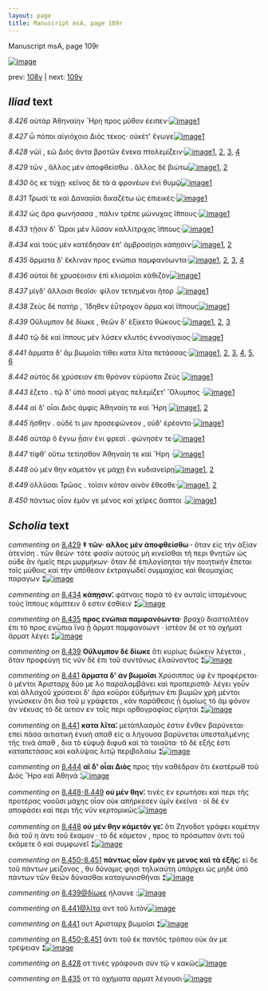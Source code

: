 ```yaml
---
layout: page
title: Manuscript msA, page 109r
---
```


Manuscript msA, page 109r

[![image](http://www.homermultitext.org/iipsrv?OBJ=IIP,1.0&FIF=/project/homer/pyramidal/deepzoom/hmt/vaimg/2017a/VA109RN_0110.tif&WID=100&CVT=JPEG)](http://www.homermultitext.org/ict2/?urn=urn:cite2:hmt:vaimg.2017a:VA109RN_0110)

prev:  [108v](../108v) | next:  [109v](../109v)

## *Iliad* text

*8.426* <a id="8.426"/> αὐτὰρ Ἀθηναίην 					 Ἥρη προς μῦθον έειπεν·[![image](http://www.homermultitext.org/iipsrv?OBJ=IIP,1.0&FIF=/project/homer/pyramidal/deepzoom/hmt/vaimg/2017a/VA109RN_0281.tif&RGN=0.1882,0.2254,0.3754,0.0338&WID=1000&CVT=JPEG)](http://www.homermultitext.org/ict2/?urn=urn:cite2:hmt:vaimg.2017a:VA109RN_0281@0.1882,0.2254,0.3754,0.0338)[1](#msA_8.1)

*8.427* <a id="8.427"/> ὦ πόποι αἰγιόχοιο Διὸς 					τέκος· οὐκέτ' ἔγωγε[![image](http://www.homermultitext.org/iipsrv?OBJ=IIP,1.0&FIF=/project/homer/pyramidal/deepzoom/hmt/vaimg/2017a/VA109RN_0281.tif&RGN=0.1802,0.2442,0.3824,0.0398&WID=1000&CVT=JPEG)](http://www.homermultitext.org/ict2/?urn=urn:cite2:hmt:vaimg.2017a:VA109RN_0281@0.1802,0.2442,0.3824,0.0398)[1](#msA_8.1)

*8.428* <a id="8.428"/> νῶϊ , εῶ Διὸς ἄντα βροτῶν 					ἕνεκα πτολεμίζειν·[![image](http://www.homermultitext.org/iipsrv?OBJ=IIP,1.0&FIF=/project/homer/pyramidal/deepzoom/hmt/vaimg/2017a/VA109RN_0281.tif&RGN=0.1762,0.2697,0.4214,0.0346&WID=1000&CVT=JPEG)](http://www.homermultitext.org/ict2/?urn=urn:cite2:hmt:vaimg.2017a:VA109RN_0281@0.1762,0.2697,0.4214,0.0346)[1](#msA_8.1), [2](#msAint_8.284), [3](#msAim_8.280), [4](#msAil_8.287)

*8.429* <a id="8.429"/> τῶν , ἄλλος μὲν ἀποφθείσθω . ἄλλος δὲ βιώτω[![image](http://www.homermultitext.org/iipsrv?OBJ=IIP,1.0&FIF=/project/homer/pyramidal/deepzoom/hmt/vaimg/2017a/VA109RN_0281.tif&RGN=0.1832,0.2908,0.3974,0.0293&WID=1000&CVT=JPEG)](http://www.homermultitext.org/ict2/?urn=urn:cite2:hmt:vaimg.2017a:VA109RN_0281@0.1832,0.2908,0.3974,0.0293)[1](#msA_8.1), [2](#msA_8.269)

*8.430* <a id="8.430"/> ὅς κε τύχῃ· κεῖνος δὲ τὰ ἁ φρονέων ἐνὶ θυμῷ[![image](http://www.homermultitext.org/iipsrv?OBJ=IIP,1.0&FIF=/project/homer/pyramidal/deepzoom/hmt/vaimg/2017a/VA109RN_0281.tif&RGN=0.1892,0.3088,0.4244,0.0346&WID=1000&CVT=JPEG)](http://www.homermultitext.org/ict2/?urn=urn:cite2:hmt:vaimg.2017a:VA109RN_0281@0.1892,0.3088,0.4244,0.0346)[1](#msA_8.1)

*8.431* <a id="8.431"/> Τρωσί τε καὶ Δαναοῖσι 					δικαζέτω ὡς ἐπιεικές·[![image](http://www.homermultitext.org/iipsrv?OBJ=IIP,1.0&FIF=/project/homer/pyramidal/deepzoom/hmt/vaimg/2017a/VA109RN_0281.tif&RGN=0.1842,0.3253,0.4094,0.0346&WID=1000&CVT=JPEG)](http://www.homermultitext.org/ict2/?urn=urn:cite2:hmt:vaimg.2017a:VA109RN_0281@0.1842,0.3253,0.4094,0.0346)[1](#msA_8.1)

*8.432* <a id="8.432"/> ὡς ἄρα φωνήσασα , πάλιν τρέπε μώνυχας ἵ̈ππους·[![image](http://www.homermultitext.org/iipsrv?OBJ=IIP,1.0&FIF=/project/homer/pyramidal/deepzoom/hmt/vaimg/2017a/VA109RN_0281.tif&RGN=0.1832,0.3441,0.4535,0.0383&WID=1000&CVT=JPEG)](http://www.homermultitext.org/ict2/?urn=urn:cite2:hmt:vaimg.2017a:VA109RN_0281@0.1832,0.3441,0.4535,0.0383)[1](#msA_8.1)

*8.433* <a id="8.433"/> τῇσιν δ' Ὧραι μὲν λῦσαν καλλίτριχας ἵ̈ππους·[![image](http://www.homermultitext.org/iipsrv?OBJ=IIP,1.0&FIF=/project/homer/pyramidal/deepzoom/hmt/vaimg/2017a/VA109RN_0281.tif&RGN=0.1892,0.3666,0.4294,0.0361&WID=1000&CVT=JPEG)](http://www.homermultitext.org/ict2/?urn=urn:cite2:hmt:vaimg.2017a:VA109RN_0281@0.1892,0.3666,0.4294,0.0361)[1](#msA_8.1)

*8.434* <a id="8.434"/> καὶ τοὺς μὲν κατέδησαν ἐπ' ἀμβροσίῃσι κάπῃσιν·[![image](http://www.homermultitext.org/iipsrv?OBJ=IIP,1.0&FIF=/project/homer/pyramidal/deepzoom/hmt/vaimg/2017a/VA109RN_0281.tif&RGN=0.1892,0.3869,0.4344,0.0308&WID=1000&CVT=JPEG)](http://www.homermultitext.org/ict2/?urn=urn:cite2:hmt:vaimg.2017a:VA109RN_0281@0.1892,0.3869,0.4344,0.0308)[1](#msA_8.1), [2](#msA_8.270)

*8.435* <a id="8.435"/> ἅρματα δ' ἔκλιναν προς ενώπια παμφανόωντα·[![image](http://www.homermultitext.org/iipsrv?OBJ=IIP,1.0&FIF=/project/homer/pyramidal/deepzoom/hmt/vaimg/2017a/VA109RN_0281.tif&RGN=0.1712,0.4035,0.4675,0.0346&WID=1000&CVT=JPEG)](http://www.homermultitext.org/ict2/?urn=urn:cite2:hmt:vaimg.2017a:VA109RN_0281@0.1712,0.4035,0.4675,0.0346)[1](#msAint_8.285), [2](#msA_8.1), [3](#msA_8.272), [4](#msA_8.271)

*8.436* <a id="8.436"/> αὐταὶ δὲ χρυσέοισιν ἐπὶ κλισμοῖσι κάθιζὸν[![image](http://www.homermultitext.org/iipsrv?OBJ=IIP,1.0&FIF=/project/homer/pyramidal/deepzoom/hmt/vaimg/2017a/VA109RN_0281.tif&RGN=0.1842,0.4237,0.3944,0.0323&WID=1000&CVT=JPEG)](http://www.homermultitext.org/ict2/?urn=urn:cite2:hmt:vaimg.2017a:VA109RN_0281@0.1842,0.4237,0.3944,0.0323)[1](#msA_8.1)

*8.437* <a id="8.437"/> μίγδ' ἄλλοισι θεοῖσι· φίλον τετιημέναι ῆτορ .[![image](http://www.homermultitext.org/iipsrv?OBJ=IIP,1.0&FIF=/project/homer/pyramidal/deepzoom/hmt/vaimg/2017a/VA109RN_0281.tif&RGN=0.1862,0.441,0.3944,0.0323&WID=1000&CVT=JPEG)](http://www.homermultitext.org/ict2/?urn=urn:cite2:hmt:vaimg.2017a:VA109RN_0281@0.1862,0.441,0.3944,0.0323)[1](#msA_8.1)

*8.438* <a id="8.438"/> Ζεὺς δὲ πατὴρ , 						 Ἴ̈δηθεν ἐΰτροχον ἅρμα 					καὶ ἵ̈ππους[![image](http://www.homermultitext.org/iipsrv?OBJ=IIP,1.0&FIF=/project/homer/pyramidal/deepzoom/hmt/vaimg/2017a/VA109RN_0281.tif&RGN=0.1862,0.4636,0.4274,0.0338&WID=1000&CVT=JPEG)](http://www.homermultitext.org/ict2/?urn=urn:cite2:hmt:vaimg.2017a:VA109RN_0281@0.1862,0.4636,0.4274,0.0338)[1](#msA_8.1)

*8.439* <a id="8.439"/> Οὔλυμπον δὲ δίωκε , 					θεῶν δ' ἐξίκετο θώκους·[![image](http://www.homermultitext.org/iipsrv?OBJ=IIP,1.0&FIF=/project/homer/pyramidal/deepzoom/hmt/vaimg/2017a/VA109RN_0281.tif&RGN=0.1702,0.4808,0.4274,0.0338&WID=1000&CVT=JPEG)](http://www.homermultitext.org/ict2/?urn=urn:cite2:hmt:vaimg.2017a:VA109RN_0281@0.1702,0.4808,0.4274,0.0338)[1](#msA_8.1), [2](#msAil_8.288), [3](#msA_8.273)

*8.440* <a id="8.440"/> τῷ δὲ καὶ ἵππους μὲν λῦσεν κλυτὸς ἐννοσίγαιος·[![image](http://www.homermultitext.org/iipsrv?OBJ=IIP,1.0&FIF=/project/homer/pyramidal/deepzoom/hmt/vaimg/2017a/VA109RN_0281.tif&RGN=0.1832,0.5011,0.4274,0.0338&WID=1000&CVT=JPEG)](http://www.homermultitext.org/ict2/?urn=urn:cite2:hmt:vaimg.2017a:VA109RN_0281@0.1832,0.5011,0.4274,0.0338)[1](#msA_8.1)

*8.441* <a id="8.441"/> ἅρματα δ' ἂμ βωμοῖσι τίθει κατα λῖτα πετάσσας·[![image](http://www.homermultitext.org/iipsrv?OBJ=IIP,1.0&FIF=/project/homer/pyramidal/deepzoom/hmt/vaimg/2017a/VA109RN_0281.tif&RGN=0.1732,0.5177,0.4404,0.0346&WID=1000&CVT=JPEG)](http://www.homermultitext.org/ict2/?urn=urn:cite2:hmt:vaimg.2017a:VA109RN_0281@0.1732,0.5177,0.4404,0.0346)[1](#msA_8.274), [2](#msAint_8.286), [3](#msA_8.1), [4](#msAim_8.281), [5](#msA_8.275), [6](#msAil_8.289)

*8.442* <a id="8.442"/> αὐτὸς δὲ χρύσειον ἐπι θρόνον εὐρύοπα Ζεὺς 				[![image](http://www.homermultitext.org/iipsrv?OBJ=IIP,1.0&FIF=/project/homer/pyramidal/deepzoom/hmt/vaimg/2017a/VA109RN_0281.tif&RGN=0.1852,0.5394,0.3874,0.0323&WID=1000&CVT=JPEG)](http://www.homermultitext.org/ict2/?urn=urn:cite2:hmt:vaimg.2017a:VA109RN_0281@0.1852,0.5394,0.3874,0.0323)[1](#msA_8.1)

*8.443* <a id="8.443"/> ἕζετο . τῷ δ' ὑπὸ ποσσὶ μέγας πελεμίζετ' Ὄλυμπος ·[![image](http://www.homermultitext.org/iipsrv?OBJ=IIP,1.0&FIF=/project/homer/pyramidal/deepzoom/hmt/vaimg/2017a/VA109RN_0281.tif&RGN=0.1862,0.5545,0.4274,0.0391&WID=1000&CVT=JPEG)](http://www.homermultitext.org/ict2/?urn=urn:cite2:hmt:vaimg.2017a:VA109RN_0281@0.1862,0.5545,0.4274,0.0391)[1](#msA_8.1)

*8.444* <a id="8.444"/> αἱ δ' οἶαι Διὸς ἀμφὶς 						 Ἀθηναίη τε καὶ Ἥρη 				[![image](http://www.homermultitext.org/iipsrv?OBJ=IIP,1.0&FIF=/project/homer/pyramidal/deepzoom/hmt/vaimg/2017a/VA109RN_0281.tif&RGN=0.1722,0.5778,0.3794,0.0323&WID=1000&CVT=JPEG)](http://www.homermultitext.org/ict2/?urn=urn:cite2:hmt:vaimg.2017a:VA109RN_0281@0.1722,0.5778,0.3794,0.0323)[1](#msA_8.1), [2](#msA_8.276)

*8.445* <a id="8.445"/> ἥσθην . οὐδέ τι μιν προσεφώνεον , οὐδ' ἐρέοντο·[![image](http://www.homermultitext.org/iipsrv?OBJ=IIP,1.0&FIF=/project/homer/pyramidal/deepzoom/hmt/vaimg/2017a/VA109RN_0281.tif&RGN=0.1852,0.5943,0.3794,0.0323&WID=1000&CVT=JPEG)](http://www.homermultitext.org/ict2/?urn=urn:cite2:hmt:vaimg.2017a:VA109RN_0281@0.1852,0.5943,0.3794,0.0323)[1](#msA_8.1)

*8.446* <a id="8.446"/> αὐτὰρ ὃ ἔγνω ᾗσιν ἐνι φρεσὶ . φώνησέν τε·[![image](http://www.homermultitext.org/iipsrv?OBJ=IIP,1.0&FIF=/project/homer/pyramidal/deepzoom/hmt/vaimg/2017a/VA109RN_0281.tif&RGN=0.1852,0.6138,0.3594,0.0331&WID=1000&CVT=JPEG)](http://www.homermultitext.org/ict2/?urn=urn:cite2:hmt:vaimg.2017a:VA109RN_0281@0.1852,0.6138,0.3594,0.0331)[1](#msA_8.1)

*8.447* <a id="8.447"/> τίφθ' οὕτω τετίησθον Ἀθηναίη τε καὶ Ἥρη ·[![image](http://www.homermultitext.org/iipsrv?OBJ=IIP,1.0&FIF=/project/homer/pyramidal/deepzoom/hmt/vaimg/2017a/VA109RN_0281.tif&RGN=0.1772,0.6296,0.3674,0.0353&WID=1000&CVT=JPEG)](http://www.homermultitext.org/ict2/?urn=urn:cite2:hmt:vaimg.2017a:VA109RN_0281@0.1772,0.6296,0.3674,0.0353)[1](#msA_8.1)

*8.448* <a id="8.448"/> οὐ μέν θην κάμετόν γε μάχῃ ἔνι κυδιανείρῃ[![image](http://www.homermultitext.org/iipsrv?OBJ=IIP,1.0&FIF=/project/homer/pyramidal/deepzoom/hmt/vaimg/2017a/VA109RN_0281.tif&RGN=0.1642,0.6551,0.4224,0.0308&WID=1000&CVT=JPEG)](http://www.homermultitext.org/ict2/?urn=urn:cite2:hmt:vaimg.2017a:VA109RN_0281@0.1642,0.6551,0.4224,0.0308)[1](#msA_8.1), [2](#msA_8.278)

*8.449* <a id="8.449"/> ὀλλῦσαι Τρῶας . 					τοῖσιν κότον αἰνὸν ἔθεσθε·[![image](http://www.homermultitext.org/iipsrv?OBJ=IIP,1.0&FIF=/project/homer/pyramidal/deepzoom/hmt/vaimg/2017a/VA109RN_0281.tif&RGN=0.1812,0.6739,0.3914,0.0323&WID=1000&CVT=JPEG)](http://www.homermultitext.org/ict2/?urn=urn:cite2:hmt:vaimg.2017a:VA109RN_0281@0.1812,0.6739,0.3914,0.0323)[1](#msAim_8.282), [2](#msA_8.1)

*8.450* <a id="8.450"/> πάντως οἷον ἐμόν γε μένος καὶ χεῖρες ἄαπτοι .[![image](http://www.homermultitext.org/iipsrv?OBJ=IIP,1.0&FIF=/project/homer/pyramidal/deepzoom/hmt/vaimg/2017a/VA109RN_0281.tif&RGN=0.1762,0.6935,0.4064,0.0353&WID=1000&CVT=JPEG)](http://www.homermultitext.org/ict2/?urn=urn:cite2:hmt:vaimg.2017a:VA109RN_0281@0.1762,0.6935,0.4064,0.0353)[1](#msA_8.1)

## *Scholia* text

*commenting on* [8.429](#8.429)  <a id="msA_8.269"/> **‡ τῶν· αλλος μὲν ἀποφθείσθω ·** ὅταν εἰς τὴν ἀξίαν ἀτενίση . τῶν θεῶν· τότε φασὶν αὐτοὺς μὴ κινεῖσθαι τῆ περι θνητῶν ὡς οὐδε ἂν ἡμεῖς περι μυρμήκων· ὅταν δὲ ἐπιλογίσηται τὴν ποιητικήν ἕπεται τοῖς μύθοις καὶ τὴν ὑπόθεσιν ἐκτραγωδεῖ συμμαχίας καὶ θεομαχίας παραγων ⁑[![image](http://www.homermultitext.org/iipsrv?OBJ=IIP,1.0&FIF=/project/homer/pyramidal/deepzoom/hmt/vaimg/2017a/VA109RN_0281.tif&RGN=0.1762,0.1195,0.6436,0.0579&WID=1000&CVT=JPEG)](http://www.homermultitext.org/ict2/?urn=urn:cite2:hmt:vaimg.2017a:VA109RN_0281@0.1762,0.1195,0.6436,0.0579)

*commenting on* [8.434](#8.434)  <a id="msA_8.270"/> **κάπῃσιν⁚** φάτναις παρὰ τὸ ἐν αυταῖς ἱσταμένους τοὺς ἵππους κάμπτειν ὅ εστιν ἐσθίειν ⁑[![image](http://www.homermultitext.org/iipsrv?OBJ=IIP,1.0&FIF=/project/homer/pyramidal/deepzoom/hmt/vaimg/2017a/VA109RN_0281.tif&RGN=0.6463,0.3936,0.1579,0.0431&WID=1000&CVT=JPEG)](http://www.homermultitext.org/ict2/?urn=urn:cite2:hmt:vaimg.2017a:VA109RN_0281@0.6463,0.3936,0.1579,0.0431)

*commenting on* [8.435](#8.435)  <a id="msA_8.271"/> **προς ενώπια παμφανόωντα·** βραχὺ διασταλτέον ἐπι τὸ προς ενώπια ἵνα ᾖ ἅρματ παμφανοωντ · ἰστὲον δὲ οτ τὰ οχήματ ἅρματ λέγει ⁑[![image](http://www.homermultitext.org/iipsrv?OBJ=IIP,1.0&FIF=/project/homer/pyramidal/deepzoom/hmt/vaimg/2017a/VA109RN_0281.tif&RGN=0.624,0.432,0.1859,0.0597&WID=1000&CVT=JPEG)](http://www.homermultitext.org/ict2/?urn=urn:cite2:hmt:vaimg.2017a:VA109RN_0281@0.624,0.432,0.1859,0.0597)

*commenting on* [8.439](#8.439)  <a id="msA_8.273"/> **Οὔλυμπον δὲ δίωκε** ὅτι κυρίως διώκειν λέγεται , ὅταν προφεύγη τίς νῦν δὲ ἐπι τοῦ συντόνως ἐλαύνοντος ⁑[![image](http://www.homermultitext.org/iipsrv?OBJ=IIP,1.0&FIF=/project/homer/pyramidal/deepzoom/hmt/vaimg/2017a/VA109RN_0281.tif&RGN=0.627,0.5597,0.1889,0.0664&WID=1000&CVT=JPEG)](http://www.homermultitext.org/ict2/?urn=urn:cite2:hmt:vaimg.2017a:VA109RN_0281@0.627,0.5597,0.1889,0.0664)

*commenting on* [8.441](#8.441)  <a id="msA_8.274"/> **ἅρματα δ' ἀν βωμοῖσι** Χρύσιππος ὑφ ἓν προφέρεται· ὁ μέντοι Ἀρισταρχ δύο με λο παραλαμβάνει καὶ προπερισπᾶ· λέγει γοὖν καὶ ἀλλαχοῦ χρύσειοι δ' ἄρα κοῦροι ἐϋδμήτων ἐπι βωμῶν χρὴ μέντοι γινώσκειν ὅτι δια τοῦ μ γράφεται , κὰν παράθεσις ᾖ ὁμοίως τὸ ἀμ φόνον ἀν νέκυας τὸ δὲ αιτιον εν τοῖς περι ορθογραφίας εἴρηται ⁑[![image](http://www.homermultitext.org/iipsrv?OBJ=IIP,1.0&FIF=/project/homer/pyramidal/deepzoom/hmt/vaimg/2017a/VA109RN_0281.tif&RGN=0.1642,0.6131,0.6607,0.145&WID=1000&CVT=JPEG)](http://www.homermultitext.org/ict2/?urn=urn:cite2:hmt:vaimg.2017a:VA109RN_0281@0.1642,0.6131,0.6607,0.145)

*commenting on* [8.441](#8.441)  <a id="msA_8.275"/> **κατα λῖτα⁚** μετὰπλασμός ἐστιν ἔνθεν βαρύνεται· επεὶ πᾶσα αιτιατικὴ ἑνικὴ απαθ εἰς α λήγουσα βαρύνεται ὑπεσταλμένης τῆς τινά ἀπαθ , δια τὸ εὐφυᾷ διφυᾶ καὶ τὰ τοιαῦτα· τὸ δὲ εξῆς ἐστι καταπετάσας καὶ καλύψας λιτῷ περιβολαίω ⁑[![image](http://www.homermultitext.org/iipsrv?OBJ=IIP,1.0&FIF=/project/homer/pyramidal/deepzoom/hmt/vaimg/2017a/VA109RN_0281.tif&RGN=0.1645,0.742,0.6522,0.0507&WID=1000&CVT=JPEG)](http://www.homermultitext.org/ict2/?urn=urn:cite2:hmt:vaimg.2017a:VA109RN_0281@0.1645,0.742,0.6522,0.0507)

*commenting on* [8.444](#8.444)  <a id="msA_8.276"/> **αἳ δ' οἶαι Διὸς** προς τὴν καθέδραν ὅτι ἑκατέρωθ τοῦ Διὸς Ἥρα καὶ Ἀθηνά ⁚[![image](http://www.homermultitext.org/iipsrv?OBJ=IIP,1.0&FIF=/project/homer/pyramidal/deepzoom/hmt/vaimg/2017a/VA109RN_0281.tif&RGN=0.166,0.7743,0.6478,0.0251&WID=1000&CVT=JPEG)](http://www.homermultitext.org/ict2/?urn=urn:cite2:hmt:vaimg.2017a:VA109RN_0281@0.166,0.7743,0.6478,0.0251)

*commenting on* [8.448-8.449](#8.448-8.449)  <a id="msA_8.277"/> **οὐ μέν θην⁚** τινὲς ἐν ερωτήσει καὶ περι τῆς προτέρας νοοῦσι μάχης οἷον οὐκ απήρκεσεν ὑμῖν ἐκεῖνα · οἱ δὲ ἐν αποφάσει καὶ περι τῆς νῦν κερτομικῶς⁚[![image](http://www.homermultitext.org/iipsrv?OBJ=IIP,1.0&FIF=/project/homer/pyramidal/deepzoom/hmt/vaimg/2017a/VA109RN_0281.tif&RGN=0.1653,0.7832,0.6478,0.0351&WID=1000&CVT=JPEG)](http://www.homermultitext.org/ict2/?urn=urn:cite2:hmt:vaimg.2017a:VA109RN_0281@0.1653,0.7832,0.6478,0.0351)

*commenting on* [8.448](#8.448)  <a id="msA_8.278"/> **οὐ μέν θην κάμετόν γε⁚** ὅτι Ζηνοδοτ γράφει καμέτην διὰ τοῦ η ἀντι τοῦ ἕκαμον · τὸ δὲ κάμετον , προς τὸ πρόσωπον ἀντι τοῦ εκάμετε ὃ καὶ συμφωνεῖ ⁑[![image](http://www.homermultitext.org/iipsrv?OBJ=IIP,1.0&FIF=/project/homer/pyramidal/deepzoom/hmt/vaimg/2017a/VA109RN_0281.tif&RGN=0.1631,0.8033,0.6478,0.039&WID=1000&CVT=JPEG)](http://www.homermultitext.org/ict2/?urn=urn:cite2:hmt:vaimg.2017a:VA109RN_0281@0.1631,0.8033,0.6478,0.039)

*commenting on* [8.450-8.451](#8.450-8.451)  <a id="msA_8.279"/> **πάντως οἷον ἐμόν γε μενος καὶ τὰ ἑξῆς⁚** εἰ δε τοῦ πάντων μείζονος , θυ δύναμις φησὶ τηλικαύτη ὑπάρχει ὡς μηδὲ ὑπὸ πάντων τῶν θεῶν δύνασθαι καταγωνισθῆναι ⁑[![image](http://www.homermultitext.org/iipsrv?OBJ=IIP,1.0&FIF=/project/homer/pyramidal/deepzoom/hmt/vaimg/2017a/VA109RN_0281.tif&RGN=0.1645,0.8261,0.6478,0.039&WID=1000&CVT=JPEG)](http://www.homermultitext.org/ict2/?urn=urn:cite2:hmt:vaimg.2017a:VA109RN_0281@0.1645,0.8261,0.6478,0.039)

*commenting on* [8.439@δίωκε](#8.439@δίωκε)  <a id="msAil_8.288.comment"/> ήλαυνε :[![image](http://www.homermultitext.org/iipsrv?OBJ=IIP,1.0&FIF=/project/homer/pyramidal/deepzoom/hmt/vaimg/2017a/VA109RN_0281.tif&RGN=0.3303,0.4823,0.043,0.0135&WID=1000&CVT=JPEG)](http://www.homermultitext.org/ict2/?urn=urn:cite2:hmt:vaimg.2017a:VA109RN_0281@0.3303,0.4823,0.043,0.0135)

*commenting on* [8.441@λῖτα](#8.441@λῖτα)  <a id="msAil_8.289.comment"/> αντ τοῦ λιτόν[![image](http://www.homermultitext.org/iipsrv?OBJ=IIP,1.0&FIF=/project/homer/pyramidal/deepzoom/hmt/vaimg/2017a/VA109RN_0281.tif&RGN=0.4685,0.5222,0.045,0.0158&WID=1000&CVT=JPEG)](http://www.homermultitext.org/ict2/?urn=urn:cite2:hmt:vaimg.2017a:VA109RN_0281@0.4685,0.5222,0.045,0.0158)

*commenting on* [8.441](#8.441)  <a id="msAim_8.281.comment"/> ουτ Αρισταρχ βωμοῖσι ⁑[![image](http://www.homermultitext.org/iipsrv?OBJ=IIP,1.0&FIF=/project/homer/pyramidal/deepzoom/hmt/vaimg/2017a/VA109RN_0281.tif&RGN=0.5906,0.5207,0.046,0.0368&WID=1000&CVT=JPEG)](http://www.homermultitext.org/ict2/?urn=urn:cite2:hmt:vaimg.2017a:VA109RN_0281@0.5906,0.5207,0.046,0.0368)

*commenting on* [8.450-8.451](#8.450-8.451)  <a id="msAim_8.283.comment"/> ἀντι τοῦ ἐκ παντὸς τρόπου οὐκ άν με τρέψειαν ⁑[![image](http://www.homermultitext.org/iipsrv?OBJ=IIP,1.0&FIF=/project/homer/pyramidal/deepzoom/hmt/vaimg/2017a/VA109RN_0281.tif&RGN=0.2593,0.7145,0.2152,0.0263&WID=1000&CVT=JPEG)](http://www.homermultitext.org/ict2/?urn=urn:cite2:hmt:vaimg.2017a:VA109RN_0281@0.2593,0.7145,0.2152,0.0263)

*commenting on* [8.428](#8.428)  <a id="msAint_8.284.comment"/> οτ τινὲς γράφουσι σὺν τῷ ν κακῶς[![image](http://www.homermultitext.org/iipsrv?OBJ=IIP,1.0&FIF=/project/homer/pyramidal/deepzoom/hmt/vaimg/2017a/VA109RN_0281.tif&RGN=0.1251,0.275,0.0631,0.0278&WID=1000&CVT=JPEG)](http://www.homermultitext.org/ict2/?urn=urn:cite2:hmt:vaimg.2017a:VA109RN_0281@0.1251,0.275,0.0631,0.0278)

*commenting on* [8.435](#8.435)  <a id="msAint_8.285.comment"/> οτ τὰ oχήματα αρματ λέγουσι·[![image](http://www.homermultitext.org/iipsrv?OBJ=IIP,1.0&FIF=/project/homer/pyramidal/deepzoom/hmt/vaimg/2017a/VA109RN_0281.tif&RGN=0.1251,0.4087,0.0551,0.0285&WID=1000&CVT=JPEG)](http://www.homermultitext.org/ict2/?urn=urn:cite2:hmt:vaimg.2017a:VA109RN_0281@0.1251,0.4087,0.0551,0.0285)